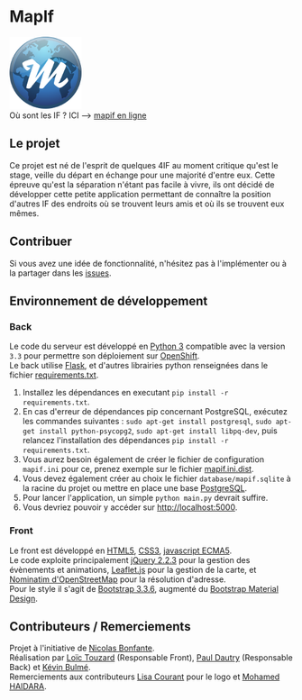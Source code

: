 # MapIf
![Mapif-logo](src/static/favicon.png "Mapif-logo")   
Où sont les IF ?  ICI --> [mapif en ligne](https://mapif-insa.rhcloud.com)  

## Le projet

Ce projet est né de l'esprit de quelques 4IF au moment critique qu'est le stage, veille du départ en échange pour une majorité d'entre eux. Cette épreuve qu'est la séparation n'étant pas facile à vivre, ils ont décidé de développer cette petite application permettant de connaître la position d'autres IF des endroits où se trouvent leurs amis et où ils se trouvent eux mêmes.  

## Contribuer

Si vous avez une idée de fonctionnalité, n'hésitez pas à l'implémenter ou à la partager dans les [issues](https://github.com/LoicTouzard/MapIf/issues).  

## Environnement de développement

### Back

Le code du serveur est développé en [Python 3](https://www.python.org/downloads/) compatible avec la version `3.3` pour permettre son déploiement sur [OpenShift](https://www.openshift.com).  
Le back utilise [Flask](http://flask.pocoo.org/), et d'autres librairies python renseignées dans le fichier [requirements.txt](requirements.txt).  

  1. Installez les dépendances en executant `pip install -r requirements.txt`.
  2. En cas d'erreur de dépendances pip concernant PostgreSQL, exécutez les commandes suivantes : `sudo apt-get install postgresql`, `sudo apt-get install python-psycopg2`, `sudo apt-get install libpq-dev`, puis relancez l'installation des dépendances `pip install -r requirements.txt`.
  3. Vous aurez besoin également de créer le fichier de configuration `mapif.ini` pour ce, prenez exemple sur le fichier [mapif.ini.dist](mapif.ini.dist).  
  4. Vous devez également créer au choix le fichier `database/mapif.sqlite` à la racine du projet ou mettre en place une base [PostgreSQL](https://www.postgresql.org).  
  5. Pour lancer l'application, un simple `python main.py` devrait suffire.  
  6. Vous devriez pouvoir y accéder sur [http://localhost:5000](http://localhost:5000).

### Front

Le front est développé en [HTML5](http://www.w3schools.com/html/html5_intro.asp), [CSS3](http://www.w3schools.com/css/css3_intro.asp), [javascript ECMA5](https://developer.mozilla.org/fr/docs/Web/JavaScript/Language_Resources).  
Le code exploite principalement [jQuery 2.2.3](http://jquery.com/) pour la gestion des évènements et animations, [Leaflet.js](http://leafletjs.com/) pour la gestion de la carte, et [Nominatim d'OpenStreetMap](http://nominatim.openstreetmap.org/) pour la résolution d'adresse.  
Pour le style il s'agit de [Bootstrap 3.3.6](http://getbootstrap.com/), augmenté du [Bootstrap Material Design](http://fezvrasta.github.io/bootstrap-material-design/).  

## Contributeurs / Remerciements

Projet à l'initiative de [Nicolas Bonfante](https://github.com/niosega).  
Réalisation par [Loïc Touzard](https://github.com/LoicTouzard) (Responsable Front), [Paul Dautry](https://github.com/pdautry) (Responsable Back) et [Kévin Bulmé](https://github.com/KevinBulme).  
Remerciements aux contributeurs [Lisa Courant](https://github.com/lisacourant) pour le logo et [Mohamed HAIDARA](https://github.com/haidaraM/).  

